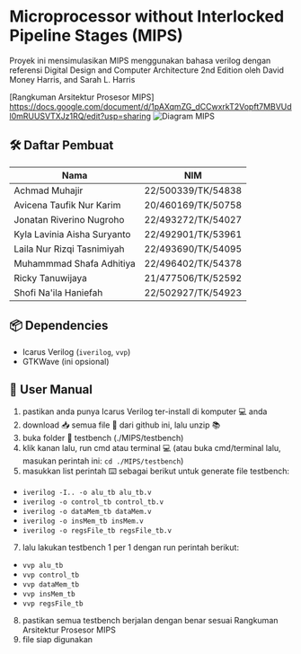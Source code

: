 # Microprocessor without Interlocked Pipeline Stages (MIPS)

Proyek ini mensimulasikan MIPS menggunakan bahasa verilog dengan referensi Digital Design and Computer Architecture 2nd Edition oleh David Money Harris, and Sarah L. Harris

[Rangkuman Arsitektur Prosesor MIPS]
https://docs.google.com/document/d/1pAXqmZG_dCCwxrkT2Vopft7MBVUdl0mRUUSVTXJz1RQ/edit?usp=sharing
![Diagram MIPS](images/MIPS_diagram.jpg)

## 🛠️ Daftar Pembuat
| Nama                        | NIM                |  
|-----------------------------|--------------------|
| Achmad Muhajir              | 22/500339/TK/54838 |
| Avicena Taufik Nur Karim    | 20/460169/TK/50758 |
| Jonatan Riverino Nugroho    | 22/493272/TK/54027 |
| Kyla Lavinia Aisha Suryanto | 22/492901/TK/53961 |
| Laila Nur Rizqi Tasnimiyah  | 22/493690/TK/54095 |
| Muhammmad Shafa Adhitiya    | 22/496402/TK/54378 |
| Ricky Tanuwijaya            | 21/477506/TK/52592 |
| Shofi Na'ila Haniefah       | 22/502927/TK/54923 |

## 📦 Dependencies
- Icarus Verilog (`iverilog`, `vvp`)
- GTKWave (ini opsional)

## 📘 User Manual
1. pastikan anda punya Icarus Verilog ter-install di komputer 💻 anda
2. download 📥 semua file 📄 dari github ini, lalu unzip 📚
3. buka folder 📁 testbench (./MIPS/testbench)
4. klik kanan lalu, run cmd atau terminal 💻 (atau buka cmd/terminal lalu, masukan perintah ini: `cd ./MIPS/testbench`)
5. masukkan list perintah ⌨️ sebagai berikut untuk generate file testbench:
- `iverilog -I.. -o alu_tb alu_tb.v`
- `iverilog -o control_tb control_tb.v`
- `iverilog -o dataMem_tb dataMem.v`
- `iverilog -o insMem_tb insMem.v`
- `iverilog -o regsFile_tb regsFile_tb.v`
7. lalu lakukan testbench 1 per 1 dengan run perintah berikut:
- `vvp alu_tb`
- `vvp control_tb`
- `vvp dataMem_tb`
- `vvp insMem_tb`
- `vvp regsFile_tb`
8. pastikan semua testbench berjalan dengan benar sesuai Rangkuman Arsitektur Prosesor MIPS
9. file siap digunakan
